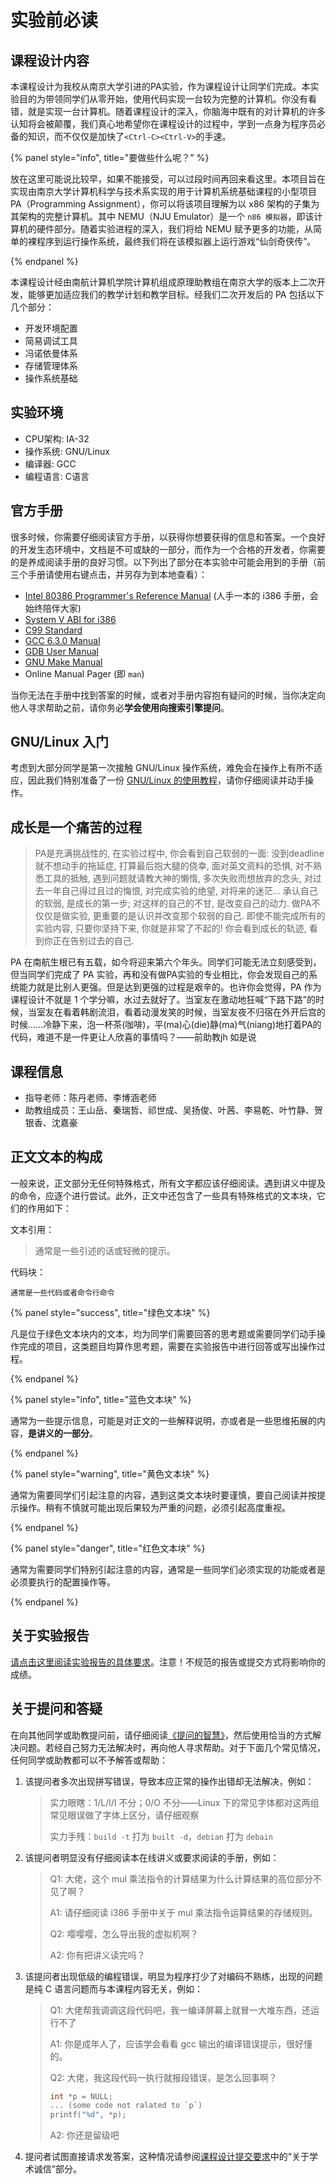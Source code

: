# 实验前必读

## 课程设计内容

本课程设计为我校从南京大学引进的PA实验，作为课程设计让同学们完成。本实验目的为带领同学们从零开始，使用代码实现一台较为完整的计算机。你没有看错，就是实现一台计算机。随着课程设计的深入，你脑海中既有的对计算机的许多认知将会被颠覆，我们真心地希望你在课程设计的过程中，学到一点身为程序员必备的知识，而不仅仅是加快了`<Ctrl-C><Ctrl-V>`的手速。

{% panel style="info", title="要做些什么呢？" %}

放在这里可能说比较早，如果不能接受，可以过段时间再回来看这里。本项目旨在实现由南京大学计算机科学与技术系实现的用于计算机系统基础课程的小型项目 PA（Programming Assignment），你可以将该项目理解为以 x86 架构的子集为其架构的完整计算机。其中 NEMU（NJU Emulator）是一个 `n86 模拟器`，即该计算机的硬件部分。随着实验进程的深入，我们将给 NEMU 赋予更多的功能，从简单的裸程序到运行操作系统，最终我们将在该模拟器上运行游戏“仙剑奇侠传”。

{% endpanel %}

本课程设计经由南航计算机学院计算机组成原理助教组在南京大学的版本上二次开发，能够更加适应我们的教学计划和教学目标。经我们二次开发后的 PA 包括以下几个部分：

* 开发环境配置
* 简易调试工具
* 冯诺依曼体系
* 存储管理体系
* 操作系统基础

## 实验环境

* CPU架构: IA-32
* 操作系统: GNU/Linux
* 编译器: GCC
* 编程语言: C语言

## 官方手册

很多时候，你需要仔细阅读官方手册，以获得你想要获得的信息和答案。一个良好的开发生态环境中，文档是不可或缺的一部分，而作为一个合格的开发者，你需要的是养成阅读手册的良好习惯。以下列出了部分在本实验中可能会用到的手册（前三个手册请使用右键点击，并另存为到本地查看）：

* [Intel 80386 Programmer's Reference Manual](docs/386intel.pdf) (人手一本的 i386 手册，会始终陪伴大家)
* [System V ABI for i386](docs/abi386-4.pdf)
* [C99 Standard](docs/C99.pdf)
* [GCC 6.3.0 Manual](https://gcc.gnu.org/onlinedocs/gcc-6.3.0/gcc/)
* [GDB User Manual](https://sourceware.org/gdb/current/onlinedocs/gdb/)
* [GNU Make Manual](https://www.gnu.org/software/make/manual/make.html)
* Online Manual Pager (即 `man`)

当你无法在手册中找到答案的时候，或者对手册内容抱有疑问的时候，当你决定向他人寻求帮助之前，请你务必**学会使用向搜索引擎提问**。

## GNU/Linux 入门

考虑到大部分同学是第一次接触 GNU/Linux 操作系统，难免会在操作上有所不适应，因此我们特别准备了一份 [GNU/Linux 的使用教程](others\linux-manual.md )，请你仔细阅读并动手操作。

## 成长是一个痛苦的过程

> PA是充满挑战性的, 在实验过程中, 你会看到自己软弱的一面: 没到deadline就不想动手的拖延症, 打算最后抱大腿的侥幸, 面对英文资料的恐惧, 对不熟悉工具的抵触, 遇到问题就请教大神的懒惰, 多次失败而想放弃的念头, 对过去一年自己得过且过的悔恨, 对完成实验的绝望, 对将来的迷茫... 承认自己的软弱, 是成长的第一步; 对这样的自己的不甘, 是改变自己的动力. 做PA不仅仅是做实验, 更重要的是认识并改变那个软弱的自己. 即使不能完成所有的实验内容, 只要你坚持下来, 你就是非常了不起的! 你会看到成长的轨迹, 看到你正在告别过去的自己.

PA 在南航生根已有五载，如今将迎来第六个年头。同学们可能无法立刻感受到，但当同学们完成了 PA 实验，再和没有做PA实验的专业相比，你会发现自己的系统能力就是比别人更强。但是达到更强的过程是艰辛的。也许你会觉得，PA 作为课程设计不就是 1 个学分嘛，水过去就好了。当室友在激动地狂喊“下路下路”的时候，当室友在看着韩剧流泪，看着动漫发笑的时候，当室友夜不归宿在外开后宫的时候……冷静下来，泡一杯茶(咖啡)，平(ma)心(die)静(ma)气(niang)地打着PA的代码，难道不是一件更让人欣喜的事情吗？——前助教jh 如是说

## 课程信息

* 指导老师：陈丹老师、李博涵老师
* 助教组成员：王山岳、秦瑞哲、祁世成、吴扬俊、叶茜、李易乾、叶竹静、贺银香、沈嘉豪

## 正文文本的构成

一般来说，正文部分无任何特殊格式，所有文字都应该仔细阅读。遇到讲义中提及的命令，应逐个进行尝试。此外，正文中还包含了一些具有特殊格式的文本块，它们的作用如下：

文本引用：

> 通常是一些引述的话或轻微的提示。

代码块：

```
通常是一些代码或者命令行命令
```

{% panel style="success", title="绿色文本块" %}

凡是位于绿色文本块内的文本，均为同学们需要回答的思考题或需要同学们动手操作完成的项目，这类题目均算作思考题，需要在实验报告中进行回答或写出操作过程。

{% endpanel %}

{% panel style="info", title="蓝色文本块" %}

通常为一些提示信息，可能是对正文的一些解释说明，亦或者是一些思维拓展的内容，**是讲义的一部分**。

{% endpanel %}

{% panel style="warning", title="黄色文本块" %}

通常为需要同学们引起注意的内容，遇到这类文本块时要谨慎，要自己阅读并按提示操作。稍有不慎就可能出现后果较为严重的问题，必须引起高度重视。

{% endpanel %}

{% panel style="danger", title="红色文本块" %}

通常为需要同学们特别引起注意的内容，通常是一些同学们必须实现的功能或者是必须要执行的配置操作等。

{% endpanel %}

## 关于实验报告

[请点击这里阅读实验报告的具体要求](others/submit-requirement.md)。注意！不规范的报告或提交方式将影响你的成绩。

## 关于提问和答疑

在向其他同学或助教提问前，请仔细阅读[《提问的智慧》](http://www.dianbo.org/9238/stone/tiwendezhihui.htm)，然后使用恰当的方式解决问题。若经自己努力无法解决时，再向他人寻求帮助。对于下面几个常见情况，任何同学或助教都可以不予解答或帮助：

1. 该提问者多次出现拼写错误，导致本应正常的操作出错却无法解决，例如：

   > 实力眼瞎：1/L/l/I 不分；0/O 不分——Linux 下的常见字体都对这两组常见眼误做了字体上区分，请仔细观察
   >
   > 实力手残：`build -t` 打为 `built -d`，`debian` 打为 `debain`

2. 该提问者明显没有仔细阅读本在线讲义或要求阅读的手册，例如：

   > Q1: 大佬，这个 mul 乘法指令的计算结果为什么计算结果的高位部分不见了啊？
   >
   > A1: 请仔细阅读 i386 手册中关于 mul 乘法指令运算结果的存储规则。
   >
   > Q2: 嘤嘤嘤，怎么导出我的虚拟机啊？
   >
   > A2: 你有把讲义读完吗？

3. 该提问者出现低级的编程错误，明显为程序打少了对编码不熟练，出现的问题是纯 C 语言问题而与本课程内容无关，例如：

   > Q1: 大佬帮我调调这段代码吧，我一编译屏幕上就冒一大堆东西，还运行不了
   >
   > A1: 你是成年人了，应该学会看看 gcc 输出的编译错误提示，很好懂的。
   >
   > Q2: 大佬，我这段代码一执行就报段错误，是怎么回事啊？
   >
   > ```c
   > int *p = NULL;
   > ... (some code not ralated to `p`)
   > printf("%d", *p);
   > ```
   >
   > A2: 你还是留级吧

4. 提问者试图直接请求发答案，这种情况请参阅[课程设计提交要求](others/submit-requirement.md)中的“关于学术诚信”部分。
